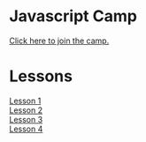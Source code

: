 # Javascript Camp
[Click here to join the camp.](https://www.kodlama.io/p/yazilim-gelistirici-yetistirme-kampi-javascript)

# Lessons

[Lesson 1](https://youtu.be/iBww_qa_bV8) <br>
[Lesson 2](https://youtu.be/hc7fJZrVV_Q) <br>
[Lesson 3](https://youtu.be/_sAii-anDTk) <br>
[Lesson 4](https://youtu.be/TQE0fC5GQnQ)
